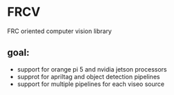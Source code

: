 # FRCV
FRC oriented computer vision library

## goal:
- support for orange pi 5 and nvidia jetson processors
- supprot for apriltag and object detection pipelines
- support for multiple pipelines for each viseo source
